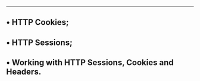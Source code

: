 -------------------------
• HTTP Cookies;
----------------------------------
• HTTP Sessions;
-----------------------------------------------------
• Working with HTTP Sessions, Cookies and Headers.
------------------------------------------------------
